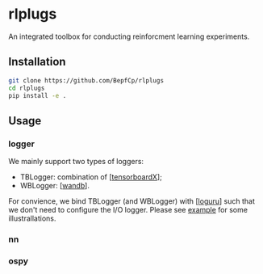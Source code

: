 # rlplugs

An integrated toolbox for conducting reinforcment learning experiments.

## Installation

```bash
git clone https://github.com/BepfCp/rlplugs
cd rlplugs
pip install -e .
```

## Usage

### logger

We mainly support two types of  loggers:

+ TBLogger: combination of [[tensorboardX](https://github.com/lanpa/tensorboardX)];
+ WBLogger: [[wandb](https://github.com/wandb/wandb)].

For convience, we bind TBLogger (and WBLogger) with [[loguru](https://github.com/Delgan/loguru)] such that we don't need to configure the I/O logger. Please see [example](./rlplugs/logger/example) for some illustrallations.

### nn


### ospy
